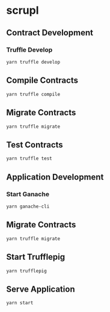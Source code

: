 # scrupl

## Contract Development

### Truffle Develop

```
yarn truffle develop
```

## Compile Contracts

```
yarn truffle compile
```

## Migrate Contracts

```
yarn truffle migrate
```

## Test Contracts

```
yarn truffle test
```

## Application Development

### Start Ganache

```
yarn ganache-cli
```

## Migrate Contracts

```
yarn truffle migrate
```

## Start Trufflepig

```
yarn trufflepig
```

## Serve Application

```
yarn start
```
